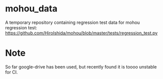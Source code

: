 # mohou_data
A temporary repository containing regression test data for mohou
regression test: https://github.com/HiroIshida/mohou/blob/master/tests/regression_test.py

# Note
So far google-drive has been used, but recently found it is toooo unstable for CI.  
